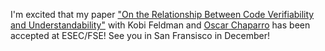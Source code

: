 ---
---

I'm excited that my paper ["On the Relationship Between Code Verifiability and Understandability"](papers/esec-fse-2023-preprint.pdf) with Kobi Feldman and [Oscar Chaparro](https://ojcchar.github.io/) has been accepted at ESEC/FSE! See you in San Fransisco in December!